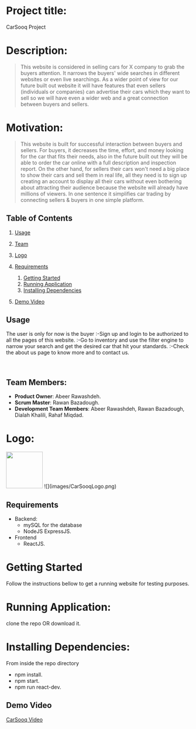 # Project title:

CarSooq Project

# Description:

> This website is considered in selling cars for X company to grab the buyers attention.
> It narrows the buyers' wide searches in different websites or even live searchings.
> As a wider point of view for our future built out website it will have features that even sellers (individuals or companies) can advertise their cars which they want to sell so we will have even a wider web and a great connection between buyers and sellers.
> ​

# Motivation:

> This website is built for successful interaction between buyers and sellers.
> For buyers, it decreases the time, effort, and money looking for the car that fits their needs, also in the future built out they will be able to order the car online with a full description and inspection report.
> On the other hand, for sellers their cars won't need a big place to show their cars and sell them in real life, all they need is to sign up creating an account to display all their cars without even bothering about attracting their audience because the website will already have millions of viewers.
> In one sentence it simplifies car trading by connecting sellers & buyers in one simple platform.

## Table of Contents

1. [Usage](#Usage)
1. [Team](#team)
1. [Logo](#logo)
1. [Requirements](#requirements)

   1. [Getting Started](#getting-started)
   1. [Running Application](#running-application)
   1. [Installing Dependencies](#installing-dependencies)

1. [Demo Video](#demo-video)
   ​

## Usage

The user is only for now is the buyer
:-Sign up and login to be authorized to all the pages of this website.
:-Go to inventory and use the filter engine to narrow your search and get the desired car that hit your standards.
:-Check the about us page to know more and to contact us.

​

## Team Members:

- **Product Owner**: Abeer Rawashdeh.
- **Scrum Master**: Rawan Bazadough.
- **Development Team Members**: Abeer Rawashdeh, Rawan Bazadough, Dialah Khalili, Rahaf Miqdad.

# Logo:

<img src= "images/CarSooqLogo.png" width = "100">
![](images/CarSooqLogo.png)

## Requirements

- Backend:
  - mySQL for the database
  - NodeJS ExpressJS.
- Frontend
  - ReactJS.

# Getting Started

Follow the instructions bellow to get a running website for testing purposes.

# Running Application:

clone the repo OR download it.

# Installing Dependencies:

From inside the repo directory

- npm install.
- npm start.
- npm run react-dev.

## Demo Video

[CarSooq Video](https://www.youtube.com/watch?v=LZirEIOTir4)

